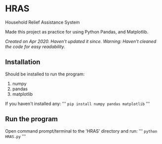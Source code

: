 # HRAS
Household Relief Assistance System

Made this project as practice for using Python Pandas, and Matplotlib.

*Created on Apr 2020. Haven't updated it since.*
*Warning: Haven't cleaned the code for easy readability.*

## Installation

Should be installed to run the program:
1. numpy
2. pandas
3. matplotlib

If you haven't installed any:
'''
`pip install numpy pandas matplotlib`
'''
## Run the program
Open command prompt/terminal to the 'HRAS' directory and run:
'''
`python HRAS.py`
'''
